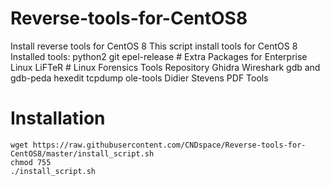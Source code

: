 # Reverse-tools-for-CentOS8
Install reverse tools for CentOS 8
This script install tools for CentOS 8
Installed tools:
  python2
  git
  epel-release # Extra Packages for Enterprise Linux 
  LiFTeR # Linux Forensics Tools Repository
  Ghidra
  Wireshark
  gdb and gdb-peda
  hexedit
  tcpdump
  ole-tools
  Didier Stevens PDF Tools
# Installation
```Shell
wget https://raw.githubusercontent.com/CNDspace/Reverse-tools-for-CentOS8/master/install_script.sh
chmod 755
./install_script.sh
```
